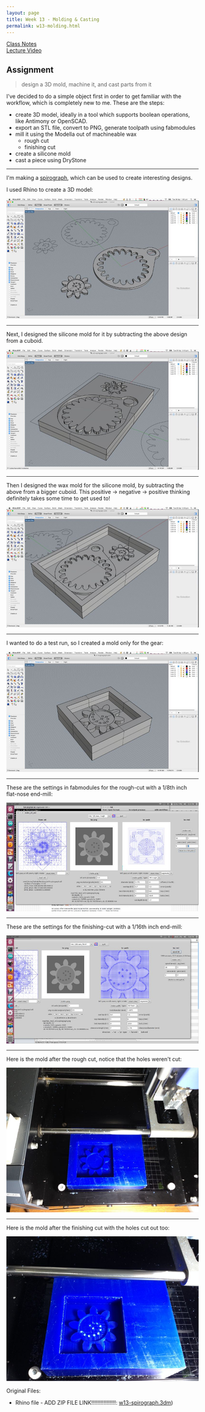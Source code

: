 ```yaml
---
layout: page
title: Week 13 - Molding & Casting
permalink: w13-molding.html
---
```


[Class Notes](http://academy.cba.mit.edu/classes/molding_casting/index.html)   
[Lecture Video](https://vimeo.com/163576093)

## Assignment

> design a 3D mold, machine it, and cast parts from it

I've decided to do a simple object first in order to get familiar with the workflow, which is completely new to me. These are the steps:
 
* create 3D model, ideally in a tool which supports boolean operations, like Antimony or OpenSCAD.
* export an STL file, convert to PNG, generate toolpath using fabmodules
* mill it using the Modella out of machineable wax 
    * rough cut
    * finishing cut
* create a silicone mold
* cast a piece using DryStone

---

I'm making a [spirograph](http://www.thingiverse.com/thing:905849), which can be used to create interesting designs.

I used Rhino to create a 3D model:

<img src="images/w13-spirograph-rhino.jpg"/>

---

Next, I designed the silicone mold for it by subtracting the above design from a cuboid.  

<img src="images/w13-silicone-mold-rhino.jpg"/>

---

Then I designed the wax mold for the silicone mold, by subtracting the above from a bigger cuboid. This 
    positive -> negative -> positive thinking definitely takes some time to get used to!

<img src="images/w13-wax-mold-rhino.jpg"/>


---

I wanted to do a test run, so I created a mold only for the gear:

<img src="images/w13-gear-wax-mold-rhino.jpg"/>

---

These are the settings in fabmodules for the rough-cut with a 1/8th inch flat-nose end-mill:

<img src="images/w13-rough-cut-settings.jpg"/>

---

These are the settings for the finishing-cut with a 1/16th inch end-mill:

<img src="images/w13-finishing-cut-settings.jpg"/>

---

Here is the mold after the rough cut, notice that the holes weren't cut:

<img src="images/w13-mold-rough-cut.jpg"/>

---

Here is the mold after the finishing cut with the holes cut out too:

<img src="images/w13-mold.jpg"/>


Original Files:

*  Rhino file - ADD ZIP FILE LINK!!!!!!!!!!!!!!!!: [w13-spirograph.3dm](files/w13-spirograph.3dm))